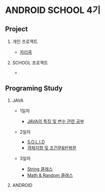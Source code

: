 ANDROID SCHOOL 4기
====================================================
Project
----------------------------------------------------
1. 개인 프로젝트

    - [자리콕]()


2. SCHOOL 프로젝트

    - []()

Programing Study
----------------------------------------------------
1. JAVA

    - 1일차

        - [JAVA의 특징 및 변수 관련 공부](https://github.com/Hooooong/DAY1_HelloJava)

    - 2일차

        - [S.O.L.I.D]()
        - [객체지향 및 조건문&반복문]()

    - 3일차

        - [String 클래스]()
        - [Math & Random 클래스]()

2. ANDROID
